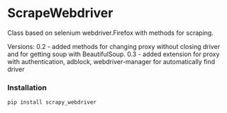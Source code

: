# ScrapeWebdriver
Class based on selenium webdriver.Firefox with methods for scraping.

Versions:
0.2 - added methods for changing proxy without closing driver and for getting soup with BeautifulSoup.
0.3 - added extension for proxy with authentication, adblock, webdriver-manager for automatically find driver


### Installation
`pip install scrapy_webdriver`
